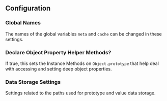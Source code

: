 ## Configuration
### Global Names
The names of the global variables `meta` and `cache` can be changed in these settings.
### Declare Object Property Helper Methods?
If true, this sets the Instance Methods on `Object.prototype` that help deal with accessing and setting deep object properties.
### Data Storage Settings
Settings related to the paths used for prototype and value data storage.